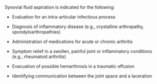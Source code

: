 Synovial fluid aspiration is indicated for the following:

- Evaluation for an intra-articular infectious process

- Diagnosis of inflammatory disease (e.g., crystalline arthropathy, spondyloarthropathies)

- Administration of medications for acute or chronic arthritis

- Symptom relief in a swollen, painful joint or inflammatory conditions (e.g., rheumatoid arthritis)

- Evacuation of possible hemarthrosis in a traumatic effusion

- Identifying communication between the joint space and a laceration